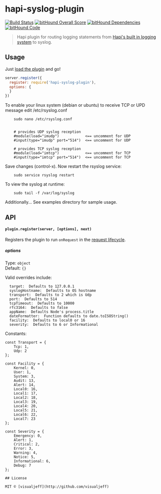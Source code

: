 hapi-syslog-plugin
==================

[![Build Status](https://travis-ci.org/visualjeff/hapi-syslog-plugin.png)](https://travis-ci.org/visualjeff/hapi-syslog-plugin)
[![bitHound Overall Score](https://www.bithound.io/github/visualjeff/hapi-syslog-plugin/badges/score.svg)](https://www.bithound.io/github/visualjeff/hapi-syslog-plugin)
[![bitHound Dependencies](https://www.bithound.io/github/visualjeff/hapi-syslog-plugin/badges/dependencies.svg)](https://www.bithound.io/github/visualjeff/hapi-syslog-plugin/master/dependencies/npm)
[![bitHound Code](https://www.bithound.io/github/visualjeff/hapi-syslog-plugin/badges/code.svg)](https://www.bithound.io/github/visualjeff/hapi-syslog-plugin)

> Hapi plugin for routing logging statements from [Hapi's built in logging system](https://hapijs.com/tutorials/logging?lang=en_US) to syslog.


## Usage

Just [load the plugin](http://hapijs.com/tutorials/plugins#loading-a-plugin) and go!

```js
server.register({
  register: require('hapi-syslog-plugin'),
  options: {
  }
})
```

To enable your linux system (debian or ubuntu) to receive TCP or UPD message edit /etc/rsyslog.conf

```
    sudo nano /etc/rsyslog.conf


    # provides UDP syslog reception
    #module(load="imudp")            <== uncomment for UDP
    #input(type="imudp" port="514")  <== uncomment for UDP

    # provides TCP syslog reception
    #module(load="imtcp")            <== uncomment for TCP
    #input(type="imtcp" port="514")  <== uncomment for TCP

```

Save changes (control-x). Now restart the rsyslog service:

```
    sudo service rsyslog restart
```

To view the syslog at runtime:

```
    sudo tail -f /var/log/syslog
```

Additionally... See examples directory for sample usage.

## API

#### `plugin.register(server, [options], next)`

Registers the plugin to run `onRequest` in the [request lifecycle](http://hapijs.com/api#request-lifecycle). 

##### options

Type: `object`  
Default: `{}`

Valid overrides include: 
```
  target:  Defaults to 127.0.0.1
  syslogHostname:  Defaults to OS hostname
  transport:  Defaults to 2 which is Udp
  port:  Defaults to 514
  tcpTimeout:  Defaults to 10000
  rfc3164:  Defaults to false
  appName:  Defaults Node's process.title
  dateFormatter:  Function defaults to date.toISOString()
  facility:  Defaults to local0 or 16
  severity:  Defaults to 6 or Informational
```

Constants:
```
const Transport = {
    Tcp: 1,
    Udp: 2
};

const Facility = {
    Kernel: 0,
    User: 1,
    System: 3,
    Audit: 13,
    Alert: 14,
    Local0: 16,
    Local1: 17,
    Local2: 18,
    Local3: 19,
    Local4: 20,
    Local5: 21,
    Local6: 22,
    Local7: 23
};

const Severity = {
    Emergency: 0,
    Alert: 1,
    Critical: 2,
    Error: 3,
    Warning: 4,
    Notice: 5,
    Informational: 6,
    Debug: 7
};

## License

MIT © [visualjeff](http://github.com/visualjeff)

